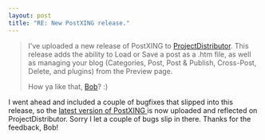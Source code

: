 ```yaml
---
layout: post
title: "RE: New PostXING release."
---
```

<blockquote xmlns:xhtml="http://www.w3.org/1999/xhtml">
  <p xmlns="http://www.w3.org/1999/xhtml">I've uploaded a new release of 
  PostXING to <a href="http://projectdistributor.net">ProjectDistributor</a>. 
  This release adds the ability to Load or Save a post as a .htm file, as well 
  as managing your blog (Categories, Post, Post &amp; Publish, Cross-Post, 
  Delete, and plugins) from the Preview page.</p>
  <p xmlns="http://www.w3.org/1999/xhtml">How ya like that, <a href="http://yexley.net/blogs/bob/">Bob</a>? :)</p></blockquote>
<p class="media" xmlns="http://www.w3.org/1999/xhtml">I went ahead and included a 
couple of bugfixes that slipped into this release, so the <a href="http://PostXING.url123.com/v1.1.5012.2">latest version of PostXING </a>is 
now uploaded and reflected on ProjectDistributor. Sorry I let a couple of bugs 
slip in there. Thanks for the feedback, Bob!</p>